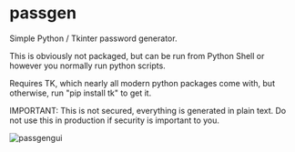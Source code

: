 # passgen

Simple Python / Tkinter password generator.

This is obviously not packaged, but can be run from Python Shell or however you normally run python scripts.

Requires TK, which nearly all modern python packages come with, but otherwise, run "pip install tk" to get it.

IMPORTANT: This is not secured, everything is generated in plain text. Do not use this in production if security is important to you.

![passgengui](https://user-images.githubusercontent.com/30908995/155023338-c3922a46-34bd-4733-9c73-14f3b3050abb.png)
